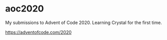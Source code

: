 # aoc2020
My submissions to Advent of Code 2020. Learning Crystal for the first time.

https://adventofcode.com/2020
